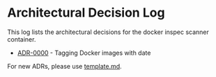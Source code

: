 # Architectural Decision Log

This log lists the architectural decisions for the docker inspec scanner container.

- [ADR-0000](0000-tagging-docker-images.md) - Tagging Docker images with date

For new ADRs, please use [template.md](template.md).
